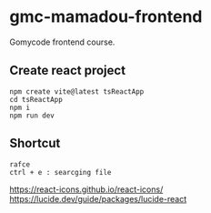 # gmc-mamadou-frontend
Gomycode frontend course.

## Create react project 
```
npm create vite@latest tsReactApp
cd tsReactApp
npm i
npm run dev
```


## Shortcut
```
rafce
ctrl + e : searcging file
```

https://react-icons.github.io/react-icons/
https://lucide.dev/guide/packages/lucide-react